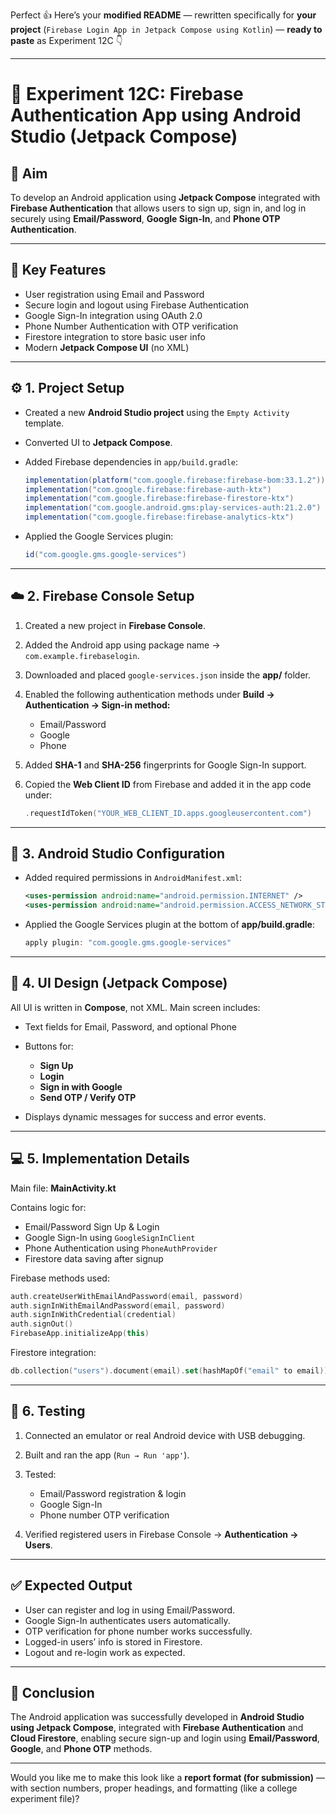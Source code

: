Perfect 👍 Here’s your **modified README** — rewritten specifically for **your project** (`Firebase Login App in Jetpack Compose using Kotlin`) — **ready to paste** as Experiment 12C 👇

---

# 🧪 **Experiment 12C: Firebase Authentication App using Android Studio (Jetpack Compose)**

## 🎯 **Aim**

To develop an Android application using **Jetpack Compose** integrated with **Firebase Authentication** that allows users to sign up, sign in, and log in securely using **Email/Password**, **Google Sign-In**, and **Phone OTP Authentication**.

---

## 🔑 **Key Features**

* User registration using Email and Password
* Secure login and logout using Firebase Authentication
* Google Sign-In integration using OAuth 2.0
* Phone Number Authentication with OTP verification
* Firestore integration to store basic user info
* Modern **Jetpack Compose UI** (no XML)

---

## ⚙️ **1. Project Setup**

* Created a new **Android Studio project** using the `Empty Activity` template.
* Converted UI to **Jetpack Compose**.
* Added Firebase dependencies in `app/build.gradle`:

  ```gradle
  implementation(platform("com.google.firebase:firebase-bom:33.1.2"))
  implementation("com.google.firebase:firebase-auth-ktx")
  implementation("com.google.firebase:firebase-firestore-ktx")
  implementation("com.google.android.gms:play-services-auth:21.2.0")
  implementation("com.google.firebase:firebase-analytics-ktx")
  ```
* Applied the Google Services plugin:

  ```gradle
  id("com.google.gms.google-services")
  ```

---

## ☁️ **2. Firebase Console Setup**

1. Created a new project in **Firebase Console**.
2. Added the Android app using package name → `com.example.firebaselogin`.
3. Downloaded and placed `google-services.json` inside the **app/** folder.
4. Enabled the following authentication methods under
   **Build → Authentication → Sign-in method:**

   * Email/Password
   * Google
   * Phone
5. Added **SHA-1** and **SHA-256** fingerprints for Google Sign-In support.
6. Copied the **Web Client ID** from Firebase and added it in the app code under:

   ```kotlin
   .requestIdToken("YOUR_WEB_CLIENT_ID.apps.googleusercontent.com")
   ```

---

## 🧩 **3. Android Studio Configuration**

* Added required permissions in `AndroidManifest.xml`:

  ```xml
  <uses-permission android:name="android.permission.INTERNET" />
  <uses-permission android:name="android.permission.ACCESS_NETWORK_STATE" />
  ```
* Applied the Google Services plugin at the bottom of **app/build.gradle**:

  ```gradle
  apply plugin: "com.google.gms.google-services"
  ```

---

## 🎨 **4. UI Design (Jetpack Compose)**

All UI is written in **Compose**, not XML.
Main screen includes:

* Text fields for Email, Password, and optional Phone
* Buttons for:

  * **Sign Up**
  * **Login**
  * **Sign in with Google**
  * **Send OTP / Verify OTP**
* Displays dynamic messages for success and error events.

---

## 💻 **5. Implementation Details**

Main file: **MainActivity.kt**

Contains logic for:

* Email/Password Sign Up & Login
* Google Sign-In using `GoogleSignInClient`
* Phone Authentication using `PhoneAuthProvider`
* Firestore data saving after signup

Firebase methods used:

```kotlin
auth.createUserWithEmailAndPassword(email, password)
auth.signInWithEmailAndPassword(email, password)
auth.signInWithCredential(credential)
auth.signOut()
FirebaseApp.initializeApp(this)
```

Firestore integration:

```kotlin
db.collection("users").document(email).set(hashMapOf("email" to email))
```

---

## 🧪 **6. Testing**

1. Connected an emulator or real Android device with USB debugging.
2. Built and ran the app (`Run → Run 'app'`).
3. Tested:

   * Email/Password registration & login
   * Google Sign-In
   * Phone number OTP verification
4. Verified registered users in Firebase Console → **Authentication → Users**.

---

## ✅ **Expected Output**

* User can register and log in using Email/Password.
* Google Sign-In authenticates users automatically.
* OTP verification for phone number works successfully.
* Logged-in users’ info is stored in Firestore.
* Logout and re-login work as expected.

---

## 🏁 **Conclusion**

The Android application was successfully developed in **Android Studio using Jetpack Compose**, integrated with **Firebase Authentication** and **Cloud Firestore**, enabling secure sign-up and login using **Email/Password**, **Google**, and **Phone OTP** methods.

---

Would you like me to make this look like a **report format (for submission)** — with section numbers, proper headings, and formatting (like a college experiment file)?
